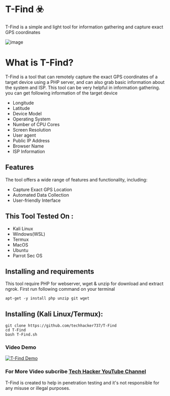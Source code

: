 # T-Find ☣️

T-Find is a simple and light tool for information gathering and capture exact GPS coordinates

![image](https://static.wixstatic.com/media/b8bdc8_3abbbc56d04f4743b8d552a619614f21~mv2.jpg/v1/fill/w_600,h_337,al_c,q_80,usm_0.66_1.00_0.01,enc_auto/Picsart_24-05-15_18-08-38-360.jpg)

# What is T-Find?
<p>T-Find is a tool that can remotely capture the exact GPS coordinates of a target device using a PHP server, and can also grab basic information about the system and ISP. This tool can be very helpful in information gathering. you can get following information of the target device</p>
<ul>
  <li>Longitude</li>
  <li>Latitude</li>
  <li>Device Model</li>
  <li>Operating System</li>
  <li>Number of CPU Cores</li>
  <li>Screen Resolution</li>
  <li>User agent</li>
  <li>Public IP Address</li>
  <li>Browser Name</li>
  <li>ISP Information</li>
</ul>

## Features
  <p>The tool offers a wide range of features and functionality, including:</p>
    <ul>
  <li>Capture Exact GPS Location</li>
  <li>Automated Data Collection</li>
   <li>User-friendly Interface</li>
</ul>

## This Tool Tested On :
<ul>
  <li>Kali Linux</li>
  <li>Windows(WSL)</li>
  <li>Termux</li>
  <li>MacOS</li>
  <li>Ubuntu</li>
  <li>Parrot Sec OS</li>
</ul>

## Installing and requirements
<p>This tool require PHP for webserver, wget & unzip for download and extract ngrok. First run following command on your terminal</p>

```
apt-get -y install php unzip git wget
```

## Installing (Kali Linux/Termux):

```
git clone https://github.com/techhacker737/T-Find 
cd T-Find
bash T-Find.sh
```

### Video Demo
[![T-Find Demo](https://static.wixstatic.com/media/b8bdc8_3abbbc56d04f4743b8d552a619614f21~mv2.jpg/v1/fill/w_600,h_337,al_c,q_80,usm_0.66_1.00_0.01,enc_auto/Picsart_24-05-15_18-08-38-360.jpg)](https://www.youtube.com/)

### For More Video subcribe <a href="http://youtube.com/techhacker7">Tech Hacker YouTube Channel</a>
<p>T-Find is created to help in penetration testing and it's not responsible for any misuse or illegal purposes.</p>

